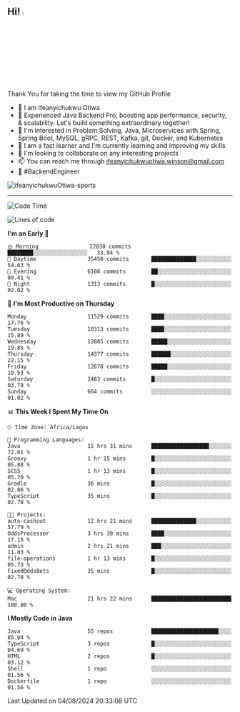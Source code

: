 <!-- BLOG-POST-LIST:START --><!-- BLOG-POST-LIST:END -->

## Hi! <img src="https://media.giphy.com/media/hvRJCLFzcasrR4ia7z/giphy.gif" width="4%"> 

Thank You for taking the time to view my GitHub Profile

- 👋 I am Ifeanyichukwu Otiwa
- 🚀 Experienced Java Backend Pro, boosting app performance, security, & scalability. Let's build something extraordinary together!
- 👀 I'm interested in Problem Solving, Java, Microservices with Spring, Spring Boot, MySQL, gRPC, REST, Kafka, git, Docker, and Kubernetes
- 🌱 I am a fast learner and I'm currently learning and improving my skills
- 💞️ I'm looking to collaborate on any interesting projects
- 📫 You can reach me through ifeanyichukwuotiwa.winson@gmail.com
- 🚀 #BackendEngineer

<p align="left" marginTop="10px"> <img src="https://komarev.com/ghpvc/?username=ifeanyichukwuOtiwa-sports&label=Profile%20views&color=0e75b6&style=for-the-badge" alt="ifeanyichukwuOtiwa-sports" /> </p>

***

<!--START_SECTION:waka-->
![Code Time](http://img.shields.io/badge/Code%20Time-2%2C727%20hrs%2046%20mins-blue)

![Lines of code](https://img.shields.io/badge/From%20Hello%20World%20I%27ve%20Written-15.1%20million%20lines%20of%20code-blue)

**I'm an Early 🐤** 

```text
🌞 Morning                22030 commits       ████████░░░░░░░░░░░░░░░░░   33.94 % 
🌆 Daytime                35458 commits       ██████████████░░░░░░░░░░░   54.63 % 
🌃 Evening                6108 commits        ██░░░░░░░░░░░░░░░░░░░░░░░   09.41 % 
🌙 Night                  1313 commits        █░░░░░░░░░░░░░░░░░░░░░░░░   02.02 % 
```
📅 **I'm Most Productive on Thursday** 

```text
Monday                   11529 commits       ████░░░░░░░░░░░░░░░░░░░░░   17.76 % 
Tuesday                  10313 commits       ████░░░░░░░░░░░░░░░░░░░░░   15.89 % 
Wednesday                12885 commits       █████░░░░░░░░░░░░░░░░░░░░   19.85 % 
Thursday                 14377 commits       ██████░░░░░░░░░░░░░░░░░░░   22.15 % 
Friday                   12678 commits       █████░░░░░░░░░░░░░░░░░░░░   19.53 % 
Saturday                 2463 commits        █░░░░░░░░░░░░░░░░░░░░░░░░   03.79 % 
Sunday                   664 commits         ░░░░░░░░░░░░░░░░░░░░░░░░░   01.02 % 
```


📊 **This Week I Spent My Time On** 

```text
🕑︎ Time Zone: Africa/Lagos

💬 Programming Languages: 
Java                     15 hrs 31 mins      ██████████████████░░░░░░░   72.61 % 
Groovy                   1 hr 15 mins        █░░░░░░░░░░░░░░░░░░░░░░░░   05.88 % 
SCSS                     1 hr 13 mins        █░░░░░░░░░░░░░░░░░░░░░░░░   05.70 % 
Gradle                   36 mins             █░░░░░░░░░░░░░░░░░░░░░░░░   02.86 % 
TypeScript               35 mins             █░░░░░░░░░░░░░░░░░░░░░░░░   02.78 % 

🐱‍💻 Projects: 
auto-cashout             12 hrs 21 mins      ██████████████░░░░░░░░░░░   57.79 % 
OddsProcessor            3 hrs 39 mins       ████░░░░░░░░░░░░░░░░░░░░░   17.15 % 
admin                    2 hrs 21 mins       ███░░░░░░░░░░░░░░░░░░░░░░   11.03 % 
file-operations          1 hr 13 mins        █░░░░░░░░░░░░░░░░░░░░░░░░   05.73 % 
FixedOddsBets            35 mins             █░░░░░░░░░░░░░░░░░░░░░░░░   02.78 % 

💻 Operating System: 
Mac                      21 hrs 22 mins      █████████████████████████   100.00 % 
```

**I Mostly Code in Java** 

```text
Java                     55 repos            █████████████████████░░░░   85.94 % 
TypeScript               3 repos             █░░░░░░░░░░░░░░░░░░░░░░░░   04.69 % 
HTML                     2 repos             █░░░░░░░░░░░░░░░░░░░░░░░░   03.12 % 
Shell                    1 repo              ░░░░░░░░░░░░░░░░░░░░░░░░░   01.56 % 
Dockerfile               1 repo              ░░░░░░░░░░░░░░░░░░░░░░░░░   01.56 % 
```




 Last Updated on 04/08/2024 20:33:08 UTC
<!--END_SECTION:waka-->

<!--
<p align="center">
![trophy](https://github-profile-trophy.vercel.app/?username=ifeanyichukwuOtiwa-sports&theme=onedark) (https://github.com/ryo-ma/github-profile-trophy)
</p>
-->

<!---
ifeanyi-otiwa/ifeanyi-otiwa is a ✨ special ✨ repository because its `README.md` (this file) appears on your GitHub profile.
You can click the Preview link to take a look at your changes.
--->
